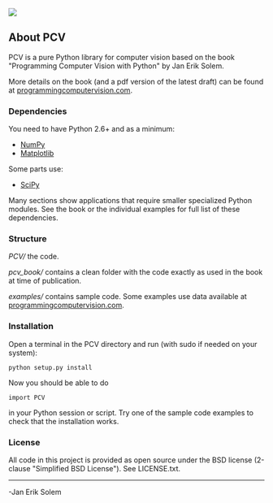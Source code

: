 ![](http://programmingcomputervision.com/downloads/lrg.jpg)  

## About PCV
PCV is a pure Python library for computer vision based on the book "Programming Computer Vision with Python" by Jan Erik Solem. 

More details on the book (and a pdf version of the latest draft) can be found at [programmingcomputervision.com](http://programmingcomputervision.com/).

### Dependencies
You need to have Python 2.6+ and as a minimum:

* [NumPy](http://numpy.scipy.org/)
* [Matplotlib](http://matplotlib.sourceforge.net/)

Some parts use:

* [SciPy](http://scipy.org/)

Many sections show applications that require smaller specialized Python modules. See the book or the individual examples for full list of these dependencies. 

### Structure

*PCV/*  the code.

*pcv_book/*  contains a clean folder with the code exactly as used in the book at time of publication.

*examples/*  contains sample code. Some examples use data available at [programmingcomputervision.com](http://programmingcomputervision.com/).

### Installation

Open a terminal in the PCV directory and run (with sudo if needed on your system):

	python setup.py install

Now you should be able to do

	import PCV
	
in your Python session or script. Try one of the sample code examples to check that the installation works.

### License

All code in this project is provided as open source under the BSD license (2-clause "Simplified BSD License"). See LICENSE.txt. 


---
-Jan Erik Solem